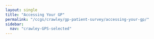 ```yaml
---
layout: single
title: "Accessing Your GP"
permalink: "/ccgs/crawley/gp-patient-survey/accessing-your-gp/"
sidebar:
  nav: "crawley-GPS-selected"
---
```


